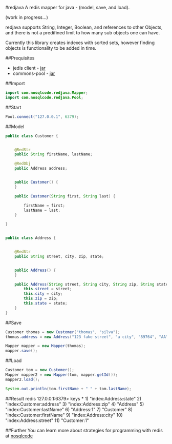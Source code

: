 #redjava
A redis mapper for java - (model, save, and load).

(work in progress...)

redjava supports String, Integer, Boolean, and references to other Objects,
and there is not a predifined limit to how many sub objects one can have.

Currently this library creates indexes with sorted sets,
however finding objects is functionality to be added in time.


##Prequisites
* jedis client - [jar](https://github.com/xetorthio/jedis/archive/master.zip)
* commons-pool - [jar](http://apache.mirrors.tds.net//commons/pool/binaries/commons-pool-1.6-bin.zip)


##Import
```java
import com.nosqlcode.redjava.Mapper;
import com.nosqlcode.redjava.Pool;
```


##Start
```java
Pool.connect("127.0.0.1", 6379);
```


##Model
```java
public class Customer {


    @RedStr
    public String firstName, lastName;

    @RedObj
    public Address address;


    public Customer() {
    }

    public Customer(String first, String last) {

        firstName = first;
        lastName = last;
    }

}


public class Address {


    @RedStr
    public String street, city, zip, state;


    public Address() {
    }

    public Address(String street, String city, String zip, String state) {
        this.street = street;
        this.city = city;
        this.zip = zip;
        this.state = state;
    }
}
```


##Save
```java
Customer thomas = new Customer("thomas", "silva");
thomas.address = new Address("123 fake street", "a city", "89764", "AA");

Mapper mapper = new Mapper(thomas);
mapper.save();
```


##Load
```java
Customer tom = new Customer();
Mapper mapper2 = new Mapper(tom, mapper.getId());
mapper2.load();

System.out.println(tom.firstName + " " + tom.lastName);
```


##Result
    redis 127.0.0.1:6379> keys *
     1) "index:Address:state"
     2) "index:Customer:address"
     3) "index:Address:zip"
     4) "Address"
     5) "index:Customer:lastName"
     6) "Address:1"
     7) "Customer"
     8) "index:Customer:firstName"
     9) "index:Address:city"
    10) "index:Address:street"
    11) "Customer:1"


##Further
You can learn more about strategies for programming with redis at [nosqlcode](http://nosqlcode.com)